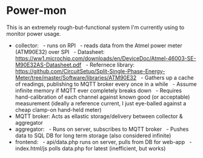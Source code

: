 # Power-mon

This is an extremely rough-but-functional system I'm currently using to monitor power usage.

* collector:
  - runs on RPI
  - reads data from the Atmel power meter (ATM90E32) over SPI
  - Datasheet: https://ww1.microchip.com/downloads/en/DeviceDoc/Atmel-46003-SE-M90E32AS-Datasheet.pdf
  - Refernece library: https://github.com/CircuitSetup/Split-Single-Phase-Energy-Meter/tree/master/Software/libraries/ATM90E32
  - Gathers up a cache of readings, publishing to MQTT broker every once in a while
  - Assume infinite memory if MQTT ever completely breaks down
  - Requires hand-calibration of each channel against known good (or acceptable) measurement (ideally a reference current, I just eye-balled against a cheap clamp-on hand-held meter)
* MQTT broker: Acts as ellastic storage/delivery between collector & aggregator
* aggregator:
  - Runs on server, subscribes to MQTT broker
  - Pushes data to SQL DB for long term storage (also considered infinite)
* frontend:
  - api/data.php runs on server, pulls from DB for web-app
  - index.html/js polls data.php for latest (inefficient, but works)
